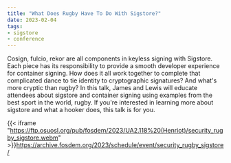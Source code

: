 ```yaml
---
title: "What Does Rugby Have To Do With Sigstore?"
date: 2023-02-04
tags:
- sigstore
- conference
---
```


Cosign, fulcio, rekor are all components in keyless signing with Sigstore. Each piece has its responsibility to provide a smooth developer experience for container signing. How does it all work together to complete that complicated dance to tie identity to cryptographic signatures? And what's more cryptic than rugby? In this talk, James and Lewis will educate attendees about sigstore and container signing using examples from the best sport in the world, rugby. If you're interested in learning more about sigstore and what a hooker does, this talk is for you.


{{< iframe "https://ftp.osuosl.org/pub/fosdem/2023/UA2.118%20(Henriot)/security_rugby_sigstore.webm" >}}https://archive.fosdem.org/2023/schedule/event/security_rugby_sigstore/

